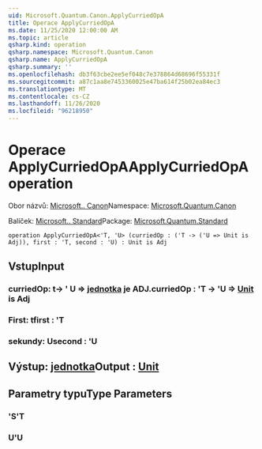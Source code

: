 ```yaml
---
uid: Microsoft.Quantum.Canon.ApplyCurriedOpA
title: Operace ApplyCurriedOpA
ms.date: 11/25/2020 12:00:00 AM
ms.topic: article
qsharp.kind: operation
qsharp.namespace: Microsoft.Quantum.Canon
qsharp.name: ApplyCurriedOpA
qsharp.summary: ''
ms.openlocfilehash: db3f63cbe2ee5ef048c7e378864d68696f55331f
ms.sourcegitcommit: a87c1aa8e7453360025e47ba614f25b02ea84ec3
ms.translationtype: MT
ms.contentlocale: cs-CZ
ms.lasthandoff: 11/26/2020
ms.locfileid: "96218950"
---
```

# <a name="applycurriedopa-operation"></a><span data-ttu-id="a7922-102">Operace ApplyCurriedOpA</span><span class="sxs-lookup"><span data-stu-id="a7922-102">ApplyCurriedOpA operation</span></span>

<span data-ttu-id="a7922-103">Obor názvů: [Microsoft.. Canon](xref:Microsoft.Quantum.Canon)</span><span class="sxs-lookup"><span data-stu-id="a7922-103">Namespace: [Microsoft.Quantum.Canon](xref:Microsoft.Quantum.Canon)</span></span>

<span data-ttu-id="a7922-104">Balíček: [Microsoft.. Standard](https://nuget.org/packages/Microsoft.Quantum.Standard)</span><span class="sxs-lookup"><span data-stu-id="a7922-104">Package: [Microsoft.Quantum.Standard](https://nuget.org/packages/Microsoft.Quantum.Standard)</span></span>




```qsharp
operation ApplyCurriedOpA<'T, 'U> (curriedOp : ('T -> ('U => Unit is Adj)), first : 'T, second : 'U) : Unit is Adj
```


## <a name="input"></a><span data-ttu-id="a7922-105">Vstup</span><span class="sxs-lookup"><span data-stu-id="a7922-105">Input</span></span>

### <a name="curriedop--t---u--unit--is-adj"></a><span data-ttu-id="a7922-106">curriedOp: t-> ' U => [jednotka](xref:microsoft.quantum.lang-ref.unit)  je ADJ.</span><span class="sxs-lookup"><span data-stu-id="a7922-106">curriedOp : 'T -> 'U => [Unit](xref:microsoft.quantum.lang-ref.unit)  is Adj</span></span>




### <a name="first--t"></a><span data-ttu-id="a7922-107">First: t</span><span class="sxs-lookup"><span data-stu-id="a7922-107">first : 'T</span></span>




### <a name="second--u"></a><span data-ttu-id="a7922-108">sekundy: U</span><span class="sxs-lookup"><span data-stu-id="a7922-108">second : 'U</span></span>





## <a name="output--unit"></a><span data-ttu-id="a7922-109">Výstup: [jednotka](xref:microsoft.quantum.lang-ref.unit)</span><span class="sxs-lookup"><span data-stu-id="a7922-109">Output : [Unit](xref:microsoft.quantum.lang-ref.unit)</span></span>



## <a name="type-parameters"></a><span data-ttu-id="a7922-110">Parametry typu</span><span class="sxs-lookup"><span data-stu-id="a7922-110">Type Parameters</span></span>

### <a name="t"></a><span data-ttu-id="a7922-111">'S</span><span class="sxs-lookup"><span data-stu-id="a7922-111">'T</span></span>


### <a name="u"></a><span data-ttu-id="a7922-112">U</span><span class="sxs-lookup"><span data-stu-id="a7922-112">'U</span></span>

